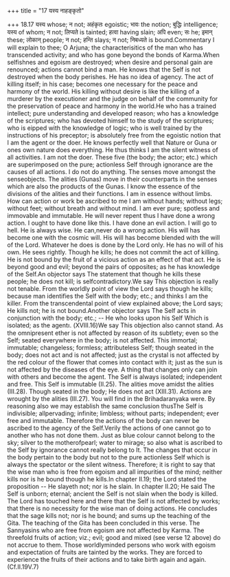 +++
title = "17 यस्य नाहङ्कृतो"

+++
18.17 यस्य whose; न not; अहंकृतः egoistic; भावः the notion; बुद्धिः
intelligence; यस्य of whom; न not; लिप्यते is tainted; हत्वा having
slain; अपि even; सः he; इमान् these; लोकान् people; न not; हन्ति slays;
न not; निबध्यते is bound.Commentary I will explain to thee; O Arjuna;
the characterisitics of the man who has transcended activity; and who
has gone beyond the bonds of Karma.When selfishnes and egoism are
destroyed; when desire and personal gain are renounced; actions cannot
bind a man. He knows that the Self is not destroyed when the body
perishes. He has no idea of agency. The act of killing itself; in his
case; becomes one necessary for the peace and harmony of the world. His
killing without desire is like the killing of a murderer by the
executioner and the judge on behalf of the community for the
preservation of peace and harmony in the world.He who has a trained
intellect; pure understanding and developed reason; who has a knowledge
of the scriptures; who has devoted himself to the study of the
scriptures; who is eipped with the knowledge of logic; who is well
trained by the instructions of his preceptor; is absolutely free from
the egoistic notion that I am the agent or the doer. He knows perfectly
well that Nature or Guna or ones own nature does everything. He thus
thinks I am the silent witness of all activities. I am not the doer.
These five (the body; the actor; etc.) which are superimposed on the
pure; actionless Self through ignorance are the causes of all actions. I
do not do anything. The senses move amongst the senseobjects. The
alities (Gunas) move in their counterparts in the senses which are also
the products of the Gunas. I know the essence of the divisions of the
alities and their functions. I am in essence without limbs. How can
action or work be ascribed to me I am without hands; without legs;
without feet; without breath and without mind. I am ever pure; spotless
and immovable and immutable. He will never repent thus I have done a
wrong action. I ought to have done like this. I have done an evil
action. I will go to hell. He is always wise. He can,never do a wrong
action. His will has become one with the cosmic will. His will has
become blended with the will of the Lord. Whatever he does is done by
the Lord only. He has no will of his own. He sees rightly. Though he
kills; he does not commit the act of killing. He is not bound by the
fruit of a vicious action as an effect of that act. He is beyond good
and evil; beyond the pairs of opposites; as he has knowledge of the
Self.An objector says The statement that though he kills these people;
he does not kill; is selfcontradictory.We say This objection is really
not tenable. From the worldly point of view the Lord says though he
kills; because man identifies the Self with the body; etc.; and thinks I
am the killer. From the transcendental point of view explained above;
the Lord says; He kills not; he is not bound.Another objector says The
Self acts in conjunction with the body; etc.; -- He who looks upon his
Self Which is isolated; as the agent৷৷. (XVIII.16)We say This objection
also cannot stand. As the omnipresent ether is not affected by reason of
its subtlety; even so the Self; seated everywhere in the body; is not
affected. This immortal; immutable; changeless; formless; attributeless
Self; though seated in the body; does not act and is not affected; just
as the crystal is not affected by the red colour of the flower that
comes into contact with it; just as the sun is not affected by the
diseases of the eye. A thing that changes only can join with others and
become the agent. The Self is always isolated; independent and free.
This Self is immutable (II.25). The alities move amidst the alities
(III.28). Though seated in the body; He does not act (XIII.31). Actions
are wrought by the alities (III.27). You will find in the Brihadaranyaka
were. By reasoning also we may establish the same conclusion thusThe
Self is indivisible; allpervading; infinite; limbless; without parts;
independent; ever free and immutable. Therefore the actions of the body
can never be ascribed to the agency of the Self.Verily the actions of
one cannot go to another who has not done them. Just as blue colour
cannot belong to the sky; silver to the motherofpearl; water to mirage;
so also what is ascribed to the Self by ignorance cannot really belong
to It. The changes that occur in the body pertain to the body but not to
the pure actionless Self which is always the spectator or the silent
witness. Therefore; it is right to say that the wise man who is free
from egoism and all impurities of the mind; neither kills nor is he
bound though he kills.In chapter II.19; the Lord stated the proposition
-- He slayeth not; nor is he slain. In chapter II.20; He said The Self
is unborn; eternal; ancient the Self is not slain when the body is
killed. The Lord has touched here and there that the Self is not
affected by works; that there is no necessity for the wise man of doing
actions. He concludes that the sage kills not; nor is he bound; and sums
up the teaching of the Gita. The teaching of the Gita has been concluded
in this verse. The Sannyasins who are free from egoism are not affected
by Karma. The threefold fruits of action; viz.; evil; good and mixed
(see verse 12 above) do not accrue to them. Those worldlyminded persons
who work with egoism and expectation of fruits are tainted by the works.
They are forced to experience the fruits of their actions and to take
birth again and again. (Cf.II.19V.7)
